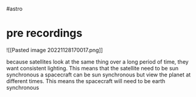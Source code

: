 #astro 
# pre recordings
![[Pasted image 20221128170017.png]]

because satellites look at the same thing over a long period of time, they want consistent lighting. This means that the satellite need to be sun synchronous
a spacecraft can be sun synchronous but view the planet at different times. This means the spacecraft will need to be earth synchronous 